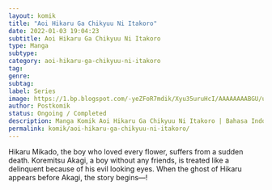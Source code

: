```yaml
---
layout: komik
title: "Aoi Hikaru Ga Chikyuu Ni Itakoro"
date: 2022-01-03 19:04:23
subtitle: Aoi Hikaru Ga Chikyuu Ni Itakoro
type: Manga
subtype: 
category: aoi-hikaru-ga-chikyuu-ni-itakoro
tag: 
genre: 
subtag: 
label: Series
image: https://1.bp.blogspot.com/-yeZFoR7mdik/Xyu35uruHcI/AAAAAAAABGU/u08l0oyw2Pso2stOprbCjgFrx3nhYgYQwCLcBGAsYHQ/s72-c/Aoi-Hikaru-Ga-Chikyuu-Ni-Itakoro.jpg
author: Postkomik
status: Ongoing / Completed
description: Manga Komik Aoi Hikaru Ga Chikyuu Ni Itakoro | Bahasa Indonesia
permalink: komik/aoi-hikaru-ga-chikyuu-ni-itakoro/
---
```


Hikaru Mikado, the boy who loved every flower, suffers from a sudden death.
Koremitsu Akagi, a boy without any friends, is treated like a delinquent because of his evil looking eyes.
When the ghost of Hikaru appears before Akagi, the story begins―!
